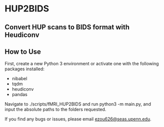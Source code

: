 # HUP2BIDS
## Convert HUP scans to BIDS format with Heudiconv

## How to Use
First, create a new Python 3 environment or activate one with the following packages installed:

- nibabel
- tqdm
- heudiconv
- pandas

Navigate to ./scripts/fMRI_HUP2BIDS and run python3 -m main.py, and input the absolute paths to the folders requested.

If you find any bugs or issues, please email ezou626@seas.upenn.edu.